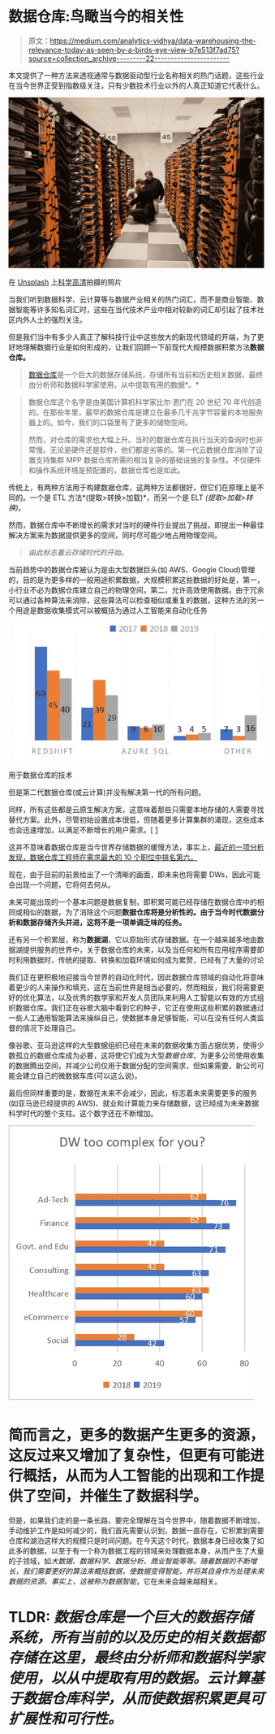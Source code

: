 # 数据仓库:鸟瞰当今的相关性

> 原文：<https://medium.com/analytics-vidhya/data-warehousing-the-relevance-today-as-seen-by-a-birds-eye-view-b7e513f7ad75?source=collection_archive---------22----------------------->

本文提供了一种方法来透视通常与数据驱动型行业名称相关的热门话题，这些行业在当今世界正受到指数级关注，只有少数技术行业以外的人真正知道它代表什么。

![](img/1264d26d201b53ee4da5e830c3b6ff89.png)

在 [Unsplash](https://unsplash.com?utm_source=medium&utm_medium=referral) 上[科学高清](https://unsplash.com/@scienceinhd?utm_source=medium&utm_medium=referral)拍摄的照片

当我们听到数据科学、云计算等与数据产业相关的热门词汇，而不是商业智能、数据智能等许多知名词汇时，这些在当代技术产业中相对较新的词汇却引起了技术社区内外人士的强烈关注。

但是我们当中有多少人真正了解科技行业中这些放大的新现代领域的开端，为了更好地理解数据行业是如何形成的，让我们回顾一下前现代大规模数据积累方法**数据仓库。**

> [数据仓库](https://en.wikipedia.org/wiki/Data_warehouse)是一个巨大的数据存储系统，存储所有当前和历史相关数据，最终由分析师和数据科学家使用，从中提取有用的数据*。*

> 数据仓库这个名字是由美国计算机科学家比尔·恩门在 20 世纪 70 年代创造的。在那些年里，最早的数据仓库是建立在最多几千兆字节容量的本地服务器上的。如今，我们的口袋里有了更多的储物空间。
> 
> 然而，对仓库的需求也大幅上升。当时的数据仓库在执行当天的查询时也非常慢。无论是硬件还是软件，他们都是劣等的。第一代云数据仓库消除了设置支持集群 MPP 数据仓库所需的相当复杂的基础设施的复杂性。不仅硬件和操作系统环境是预配置的，数据仓库也是如此。

传统上，有两种方法用于构建数据仓库，这两种方法都很好，但它们在原理上是不同的。一个是 ETL 方法*(提取>转换>加载)*，而另一个是 ELT *(提取>加载>转换)*。

然而，数据仓库中不断增长的需求对当时的硬件行业提出了挑战，即提出一种最佳解决方案来为数据提供更多的空间，同时尽可能少地占用物理空间。

> *由此标志着云存储时代的开始。*

当前趋势中的数据仓库被认为是由大型数据巨头(如 AWS、Google Cloud)管理的，目的是为更多样的一般用途积累数据，大规模积累这些数据的好处是，第一，小行业不必为数据仓库建立自己的物理空间，第二，允许高效使用数据。由于冗余可以通过各种算法来消除，这些算法可以检查相似或重复的数据，这种方法的另一个用途是数据收集模式可以被概括为通过人工智能来自动化任务

![](img/c207b368faff12b9ffe483dd32b4b63a.png)

用于数据仓库的技术

但是第二代数据仓库(或云计算)并没有解决第一代的所有问题。

同样，所有这些都是云原生解决方案，这意味着那些只需要本地存储的人需要寻找替代方案。此外，尽管初始设置成本很低，但随着更多计算集群的涌现，这些成本也会迅速增加，以满足不断增长的用户需求。[ [1](https://dzone.com/articles/data-warehouses-past-present-and-future)

这并不意味着数据仓库是当今世界存储数据的缓慢方法，事实上，[最近的一项分析发现，数据仓库工程师在需求最大的 10 个职位中排名第六。](https://in.indeed.com/?r=us)

现在，由于目前的前景给出了一个清晰的画面，即未来也将需要 DWs，因此可能会出现一个问题，它将何去何从。

未来可能出现的一个基本问题是数据复制，即积累可能已经存储在数据仓库中的相同或相似的数据，为了消除这个问题**数据仓库将是分析性的。由于当今时代数据分析和数据存储齐头并进，这将不是一项单调乏味的任务。**

还有另一个积累层，称为**数据湖**，它以原始形式存储数据。在一个越来越多地由数据湖提供服务的世界中，关于数据仓库的未来，以及当任何和所有应用程序需要即时利用数据时，传统的提取、转换和加载环境如何成为累赘，已经有了大量的讨论

我们正在更积极地迎接当今世界的自动化时代，因此数据仓库领域的自动化将意味着更少的人来操作和填充，这在当前世界是相当必要的，然而相反，我们将需要更好的优化算法，以及优秀的数学家和开发人员团队来利用人工智能以有效的方式组织数据仓库。我们正在谷歌大脑中看到它的种子，它正在使用这些积累的数据通过一些人工通用智能算法来操纵自己，使数据本身足够智能，可以在没有任何人类监督的情况下处理自己。

像谷歌、亚马逊这样的大型数据组织已经在未来的数据收集方面占据优势，使得少数孤立的数据仓库成为必要，这将使它们成为大型*数据仓库*，为更多公司使用收集的数据腾出空间，并减少公司仅用于数据分配的空间需求，但如果需要，新公司可能会建立自己的微数据车库(可以这么说)。

最后但同样重要的是，数据在未来不会减少，因此，标志着未来需要更多的服务(如亚马逊已经提供的 AWS)、就业和计算能力来存储数据，这已经成为未来数据科学时代的整个支柱。这个数字还在不断增加。

![](img/4755b9da6184ac534dd81c8d3915520f.png)

# 简而言之，更多的数据产生更多的资源，这反过来又增加了复杂性，但更有可能进行概括，从而为人工智能的出现和工作提供了空间，并催生了数据科学。

但是，如果我们走的是一条长路，要完全理解在当今世界中，随着数据不断增加，手动维护工作是如何减少的，我们首先需要认识到，数据一直存在，它积累到需要仓库和湖泊这样大的规模只是时间问题。在今天这个时代，数据本身已经收集了如此多的数据，以至于有一个称为数据工程的领域来处理数据本身，从而产生了大量的子领域，如*大数据、*数据科学、*数据分析、商业智能*等等。随着数据的不断增长，我们需要更好的算法来概括数据，使数据变得智能，并将其自身作为处理未来数据的资源。事实上，这被称为*数据智能*，它在未来会越来越相关。

# TLDR: *数据仓库是一个巨大的数据存储系统，所有当前的以及历史的相关数据都存储在这里，最终由分析师和数据科学家使用，以从中提取有用的数据。云计算基于数据仓库科学，从而使数据积累更具可扩展性和可行性。*